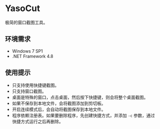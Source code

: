 # YasoCut

极简的窗口截图工具。

## 环境需求

-  Windows 7 SP1
- .NET Framework 4.8

## 使用提示

- 只支持使用快捷键截图。
- 只支持窗口截图。
- 桌面是特殊的窗口，点击桌面，然后按下快捷键，则会将整个桌面截图。
- 如果不保存到本地文件，会将截图添加到剪切板。
- 开启连续模式后，会自动将截图保存到本地文件。
- 程序依赖注册表。如果要删除程序，先创建快捷方式，并添加 `-c` 参数，通过快捷方式运行之后再删除。